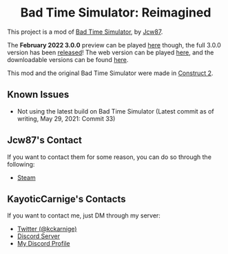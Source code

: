 <h1 align="center">Bad Time Simulator: Reimagined</h1>

This project is a mod of [Bad Time Simulator](https://github.com/Jcw87/c2-sans-fight), by [Jcw87](https://github.com/Jcw87).

The **February 2022 3.0.0** preview can be played [here](https://kckarnige.is-a.dev/BadTimeRevamped/preview-Feb2022/) though, the full 3.0.0 version has been [released](https://kckarnige.is-a.dev/BadTimeRevamped)!
The web version can be played [here](https://kckarnige.is-a.dev/BadTimeRevamped), and the downloadable versions can be found [here](https://github.com/kckarnige/BadTimeRevamped/releases).

This mod and the original Bad Time Simulator were made in [Construct 2](https://www.scirra.com/construct2).

Known Issues
------------
- Not using the latest build on Bad Time Simulator (Latest commit as of writing, May 29, 2021: Commit 33)

Jcw87's Contact
-------
If you want to contact them for some reason, you can do so through the following:

- [Steam](http://steamcommunity.com/id/Jcw87/)

KayoticCarnige's Contacts
-------
If you want to contact me, just DM through my server:
- [Twitter (@kckarnige)](https://twitter.com/kckarnige)
- [Discord Server](https://kckarnige.is-a.dev/discord-server)
- [My Discord Profile](https://discord.com/users/634168893644210186)
